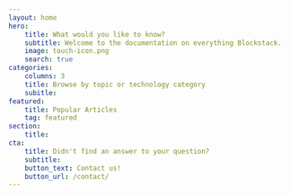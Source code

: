 ```yaml
---
layout: home
hero:
    title: What would you like to know?
    subtitle: Welcome to the documentation on everything Blockstack.
    image: touch-icon.png
    search: true
categories:
    columns: 3
    title: Browse by topic or technology category
    subitle:
featured:
    title: Popular Articles
    tag: featured
section:
    title:
cta:
    title: Didn't find an answer to your question?
    subtitle:
    button_text: Contact us!
    button_url: /contact/
---
```


